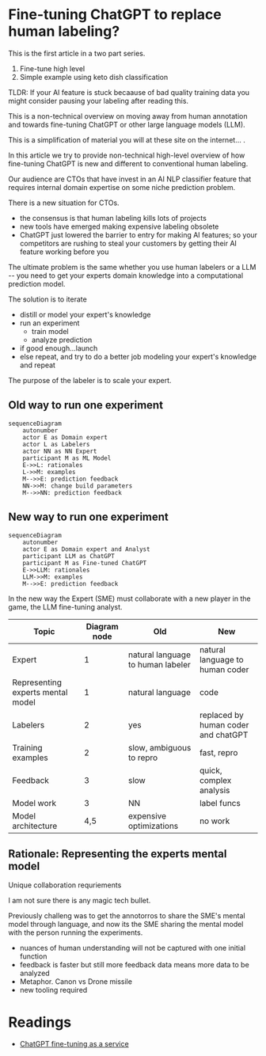 # Fine-tuning ChatGPT to replace human labeling?

This is the first article in a two part series.

1. Fine-tune high level
2. Simple example using keto dish classification 

TLDR: If your AI feature is stuck becaause of bad quality training data you might consider pausing your labeling after reading this.


This is a non-technical overview on moving away from human annotation and towards fine-tuning ChatGPT or other large language models (LLM).

This is a simplification of material you will at these site on the internet... .

In this article we try to provide non-technical high-level overview of how fine-tuning ChatGPT is new and different to conventional human labeling.

Our audience are CTOs that have invest in an AI NLP classifier feature that requires internal domain expertise on some niche prediction problem. 

There is a new situation for CTOs. 

- the consensus is that human labeling kills lots of projects
- new tools have emerged making expensive labeling obsolete
- ChatGPT just lowered the barrier to entry for making AI features; so your competitors are rushing to steal your customers by getting their AI feature working before you

The ultimate problem is the same whether you use human labelers or a LLM -- you need to get your experts domain knowledge into a computational prediction model.

The solution is to iterate

- distill or model your expert's knowledge
- run an experiment
  - train model
  - analyze prediction
- if good enough...launch
- else repeat, and try to do a better job modeling your expert's knowledge and repeat


The purpose of the labeler is to scale your expert.

## Old way to run one experiment 

```mermaid
sequenceDiagram
    autonumber
    actor E as Domain expert
    actor L as Labelers
    actor NN as NN Expert
    participant M as ML Model
    E->>L: rationales
    L->>M: examples
    M-->>E: prediction feedback
    NN->>M: change build parameters
    M-->>NN: prediction feedback
```
## New way to run one experiment

```mermaid
sequenceDiagram
    autonumber
    actor E as Domain expert and Analyst
    participant LLM as ChatGPT
    participant M as Fine-tuned ChatGPT
    E->>LLM: rationales
    LLM->>M: examples
    M-->>E: prediction feedback
```



In the new way the Expert (SME) must collaborate with a new player in the game, the LLM fine-tuning analyst.


| Topic                             | Diagram node  | Old                     | New                     |
| ----------------------------------| ------------- | ------------------------| ------------------------|
| Expert                            | 1             | natural language to human labeler   | natural language to human coder      |
| Representing experts mental model | 1             | natural language        | code                    |
| Labelers                          | 2             | yes                                 | replaced by human coder and chatGPT  |
| Training examples                 | 2             | slow, ambiguous to repro| fast, repro             |
| Feedback                          | 3             | slow                    | quick, complex analysis |
| Model work                        | 3             | NN                                  | label funcs                          |
| Model architecture                | 4,5           | expensive optimizations | no work                 |

## Rationale: Representing the experts mental model

Unique collaboration requriements

I am not sure there is any magic tech bullet. 

Previously challeng was to get the annotorros to share the SME's mental model through language, and now its 
the SME sharing the mental model with the person running the experiments.

- nuances of human understanding will not be captured with one initial function
- feedback is faster but still more feedback data means more data to be analyzed
- Metaphor. Canon vs Drone missile
- new tooling required

# Readings

- [ChatGPT fine-tuning as a service](https://community.openai.com/t/chatgpt-fine-tuning-as-a-service/33803)
